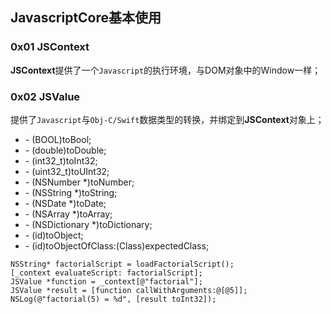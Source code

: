 ## JavascriptCore基本使用

### 0x01 JSContext

**JSContext**提供了一个`Javascript`的执行环境，与DOM对象中的Window一样；

### 0x02 JSValue

提供了`Javascript`与`Obj-C/Swift`数据类型的转换，并绑定到**JSContext**对象上；

- \- (BOOL)toBool;
- \- (double)toDouble;
- \- (int32_t)toInt32;
- \- (uint32_t)toUInt32;
- \- (NSNumber \*)toNumber;
- \- (NSString \*)toString;
- \- (NSDate \*)toDate;
- \- (NSArray \*)toArray;
- \- (NSDictionary \*)toDictionary;
- \- (id)toObject;
- \- (id)toObjectOfClass:(Class)expectedClass;

```
NSString* factorialScript = loadFactorialScript();
[_context evaluateScript: factorialScript];
JSValue *function = _context[@"factorial"];
JSValue *result = [function callWithArguments:@[@5]];
NSLog(@"factorial(5) = %d", [result toInt32]);
```
